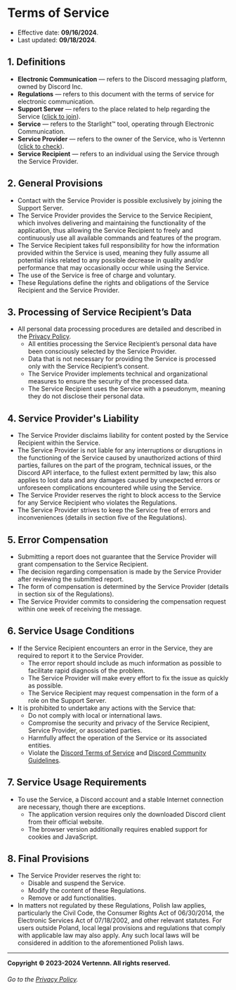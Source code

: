 # Terms of Service
- Effective date: **09/16/2024**.
- Last updated: **09/18/2024**.

## 1. Definitions
- **Electronic Communication** — refers to the Discord messaging platform, owned by Discord Inc.
- **Regulations** — refers to this document with the terms of service for electronic communication.
- **Support Server** — refers to the place related to help regarding the Service ([click to join](https://discord.gg/TgKAPhyhfm)).
- **Service** — refers to the Starlight™ tool, operating through Electronic Communication.
- **Service Provider** — refers to the owner of the Service, who is Vertennn ([click to check](https://discord.com/users/1118126429356445738)).
- **Service Recipient** — refers to an individual using the Service through the Service Provider.

## 2. General Provisions
- Contact with the Service Provider is possible exclusively by joining the Support Server.
- The Service Provider provides the Service to the Service Recipient, which involves delivering and maintaining the functionality of the
  application, thus allowing the Service Recipient to freely and continuously use all available commands and features of the program.
- The Service Recipient takes full responsibility for how the information provided within the Service is used, meaning they fully assume all
  potential risks related to any possible decrease in quality and/or performance that may occasionally occur while using the Service.
- The use of the Service is free of charge and voluntary.
- These Regulations define the rights and obligations of the Service Recipient and the Service Provider.

## 3. Processing of Service Recipient’s Data
- All personal data processing procedures are detailed and described in the [Privacy Policy](https://github.com/verbelowski/starlight/blob/main/english/policy.md).
  * All entities processing the Service Recipient’s personal data have been consciously selected by the Service Provider.
  * Data that is not necessary for providing the Service is processed only with the Service Recipient’s consent.
  * The Service Provider implements technical and organizational measures to ensure the security of the processed data.
  * The Service Recipient uses the Service with a pseudonym, meaning they do not disclose their personal data.

## 4. Service Provider's Liability
- The Service Provider disclaims liability for content posted by the Service Recipient within the Service.
- The Service Provider is not liable for any interruptions or disruptions in the functioning of the Service caused by unauthorized actions of
  third parties, failures on the part of the program, technical issues, or the Discord API interface, to the fullest extent permitted by law; this
  also applies to lost data and any damages caused by unexpected errors or unforeseen complications encountered while using the Service.
- The Service Provider reserves the right to block access to the Service for any Service Recipient who violates the Regulations.
- The Service Provider strives to keep the Service free of errors and inconveniences (details in section five of the Regulations).

## 5. Error Compensation
- Submitting a report does not guarantee that the Service Provider will grant compensation to the Service Recipient.
- The decision regarding compensation is made by the Service Provider after reviewing the submitted report.
- The form of compensation is determined by the Service Provider (details in section six of the Regulations).
- The Service Provider commits to considering the compensation request within one week of receiving the message.

## 6. Service Usage Conditions
- If the Service Recipient encounters an error in the Service, they are required to report it to the Service Provider.
  * The error report should include as much information as possible to facilitate rapid diagnosis of the problem.
  * The Service Provider will make every effort to fix the issue as quickly as possible.
  * The Service Recipient may request compensation in the form of a role on the Support Server.
- It is prohibited to undertake any actions with the Service that:
  * Do not comply with local or international laws.
  * Compromise the security and privacy of the Service Recipient, Service Provider, or associated parties.
  * Harmfully affect the operation of the Service or its associated entities.
  * Violate the [Discord Terms of Service](https://discord.com/terms) and [Discord Community Guidelines](https://discord.com/guidelines).

## 7. Service Usage Requirements
- To use the Service, a Discord account and a stable Internet connection are necessary, though there are exceptions.
  * The application version requires only the downloaded Discord client from their official website.
  * The browser version additionally requires enabled support for cookies and JavaScript.

## 8. Final Provisions
- The Service Provider reserves the right to:
  * Disable and suspend the Service.
  * Modify the content of these Regulations.
  * Remove or add functionalities.
- In matters not regulated by these Regulations, Polish law applies, particularly the Civil Code, the Consumer Rights Act of 06/30/2014, the
  Electronic Services Act of 07/18/2002, and other relevant statutes. For users outside Poland, local legal provisions and regulations that
  comply with applicable law may also apply. Any such local laws will be considered in addition to the aforementioned Polish laws.

---

**Copyright © 2023-2024 Vertennn. All rights reserved.**

###### Go to the [Privacy Policy](https://github.com/verbelowski/starlight/blob/main/english/policy.md).
